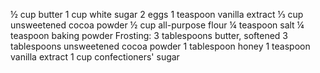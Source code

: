 ½ cup butter
1 cup white sugar 
2 eggs
1 teaspoon vanilla extract
⅓ cup unsweetened cocoa powder
½ cup all-purpose flour
¼ teaspoon salt
¼ teaspoon baking powder
Frosting:
3 tablespoons butter, softened
3 tablespoons unsweetened cocoa powder
1 tablespoon honey 
1 teaspoon vanilla extract
1 cup confectioners' sugar